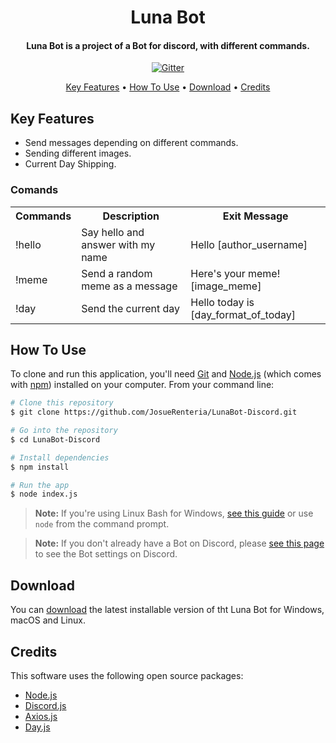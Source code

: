 <!--Logo and Name of the proyect-->
<h1 align="center">
  <!--<br><a href="https://github.com/JosueRenteria/LunaBot-Discord"><img src="" alt="Luna Bot (Discord)" width="200"></a><br>-->
  Luna Bot<br>
</h1>


<!--Description of Luna-->
<h4 align="center">Luna Bot is a project of a Bot for discord, with different commands.</h4>

<!--Diferents tecnologis that need the proyect-->
<p align="center">
  <a href="https://badge.fury.io/js/electron-markdownify"> <img src="https://badge.fury.io/js/electron-markdownify.svg" alt="Gitter"> </a>
</p>

<!--Links-->
<p align="center">
  <a href="#key-features">Key Features</a> •
  <a href="#how-to-use">How To Use</a> •
  <a href="#download">Download</a> •
  <a href="#credits">Credits</a> 
  <!--•
  <a href="#related">Related</a> •
  <a href="#license">License</a>-->
</p>

<!--Keys Feautures and Comands-->
## Key Features
* Send messages depending on different commands.
* Sending different images.
* Current Day Shipping.

<!--List Comands-->
### Comands 
<table>
    <!--Headlines-->
    <tr>
      <th>Commands</th>
      <th>Description</th>
      <th>Exit Message</th>
    </tr>
    <!--Comand !hello-->
    <tr>
      <td>!hello</td>
      <td>Say hello and answer with my name</td>
      <td>Hello [author_username]</td>
    </tr>
    <!--Comand !meme-->
      <tr>
        <td>!meme</td>
        <td>Send a random meme as a message</td>
        <td>Here's your meme! [image_meme]</td>
      </tr>
    <!--Comand !day-->
        <tr>
          <td>!day</td>
          <td>Send the current day</td>
          <td>Hello today is [day_format_of_today]</td>
        </tr>
</table>

<!--Guide to using the Bot-->
## How To Use
To clone and run this application, you'll need [Git](https://git-scm.com) and [Node.js](https://nodejs.org/en/download/) (which comes with [npm](http://npmjs.com)) installed on your computer. From your command line:

```bash
# Clone this repository
$ git clone https://github.com/JosueRenteria/LunaBot-Discord.git

# Go into the repository
$ cd LunaBot-Discord

# Install dependencies
$ npm install

# Run the app
$ node index.js
```
> **Note:**
> If you're using Linux Bash for Windows, [see this guide](https://www.howtogeek.com/261575/how-to-run-graphical-linux-desktop-applications-from-windows-10s-bash-shell/) or use `node` from the command prompt.

> **Note:**
> If you don't already have a Bot on Discord, please [see this page](https://buddy.works/tutorials/how-to-build-a-discord-bot-in-node-js-for-beginners#part-1-discord-configuration) to see the Bot settings on Discord.

<!--Latest Version-->
## Download
You can [download](https://github.com/JosueRenteria/LunaBot-Discord/releases/tag/v.3.0.0) the latest installable version of tht Luna Bot for Windows, macOS and Linux.

<!--Credits-->
## Credits
This software uses the following open source packages:

- [Node.js](https://nodejs.org/)
- [Discord.js](https://www.npmjs.com/package/discord.js/v/13.0.0-dev.fdad14099779e61cb84dcd1cb2497e0e853a6144)
- [Axios.js](https://axios-http.com/docs/intro)
- [Day.js](https://day.js.org/en/)
